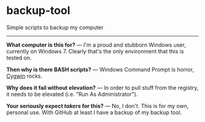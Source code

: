 # backup-tool
Simple scripts to backup my computer

<hr/>

**What computer is this for?** &mdash; I'm a proud and stubborn Windows user, currently on Windows 7. Clearly that's the only environment that this is tested on.

**Then why is there BASH scripts?** &mdash; Windows Command Prompt is horror, [Cygwin](https://cygwin.com/) rocks.

**Why does it fail without elevation?** &mdash; In order to pull stuff from the registry, it needs to be elevated (i.e. "Run As Administrator").

**Your seriously expect *takers* for this?** &mdash; No, I don't. This is for my own, personal use. With GitHub at least I have a backup of my backup tool.
